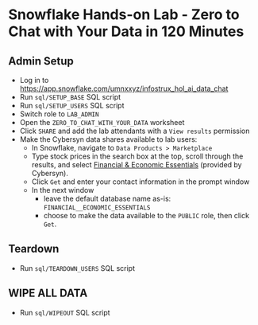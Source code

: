 # Snowflake Hands-on Lab - Zero to Chat with Your Data in 120 Minutes #

## Admin Setup ##
* Log in to https://app.snowflake.com/umnxxyz/infostrux_hol_ai_data_chat
* Run `sql/SETUP_BASE` SQL script
* Run `sql/SETUP_USERS` SQL script
* Switch role to `LAB_ADMIN`
* Open the `ZERO_TO_CHAT_WITH_YOUR_DATA` worksheet
* Click `SHARE` and add the lab attendants with a `View results` permission
* Make the Cybersyn data shares available to lab users:
  * In Snowflake, navigate to `Data Products > Marketplace`
  * Type stock prices in the search box at the top, scroll through the results, and select [Financial & Economic Essentials](https://app.snowflake.com/marketplace/listing/GZTSZAS2KF7/) (provided by Cybersyn).
  * Click `Get` and enter your contact information in the prompt window
  * In the next window
    * leave the default database name as-is: `FINANCIAL__ECONOMIC_ESSENTIALS`
    * choose to make the data available to the `PUBLIC` role, then click `Get`. 

## Teardown ##
* Run `sql/TEARDOWN_USERS` SQL script

## WIPE ALL DATA ##
* Run `sql/WIPEOUT` SQL script

